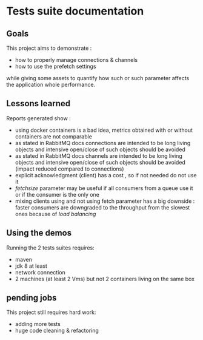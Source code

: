 # Tests suite documentation

## Goals
This project aims to demonstrate :
- how to properly manage connections & channels
- how to use the prefetch settings

while giving some assets to quantify how such or such parameter affects the
application whole performance.

## Lessons learned
Reports generated show :
- using docker containers is a bad idea, metrics obtained with or without containers
are not comparable
- as stated in RabbitMQ docs connections are intended to be long living objects and
intensive open/close of such objects should be avoided
- as stated  in RabbitMQ docs channels are intended to be long living objects and
intensive open/close of such objects should be avoided (impact reduced compared to connections)
- explicit acknowledgment (client) has a cost , so if not needed do not use it
- *fetchsize* parameter may be useful if all consumers from a queue use it or if the consumer is the
only one
- mixing clients using and not using fetch parameter has a big downside : faster consumers
are downgraded to the throughput from the slowest ones because of *load balancing*

## Using the demos
Running the 2 tests suites requires:
+ maven
+ jdk 8 at least
+ network connection
+ 2 machines (at least 2 Vms) but not 2 containers living on the same box

## pending jobs
This project still requires hard work:
+ adding more tests
+ huge code cleaning & refactoring
